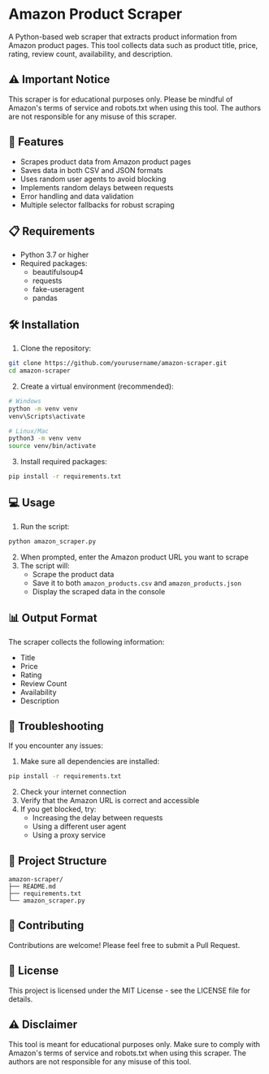 # Amazon Product Scraper

A Python-based web scraper that extracts product information from Amazon product pages. This tool collects data such as product title, price, rating, review count, availability, and description.

## ⚠️ Important Notice

This scraper is for educational purposes only. Please be mindful of Amazon's terms of service and robots.txt when using this tool. The authors are not responsible for any misuse of this scraper.

## 🚀 Features

- Scrapes product data from Amazon product pages
- Saves data in both CSV and JSON formats
- Uses random user agents to avoid blocking
- Implements random delays between requests
- Error handling and data validation
- Multiple selector fallbacks for robust scraping

## 📋 Requirements

- Python 3.7 or higher
- Required packages:
  - beautifulsoup4
  - requests
  - fake-useragent
  - pandas

## 🛠️ Installation

1. Clone the repository:
```bash
git clone https://github.com/yourusername/amazon-scraper.git
cd amazon-scraper
```

2. Create a virtual environment (recommended):
```bash
# Windows
python -m venv venv
venv\Scripts\activate

# Linux/Mac
python3 -m venv venv
source venv/bin/activate
```

3. Install required packages:
```bash
pip install -r requirements.txt
```

## 💻 Usage

1. Run the script:
```bash
python amazon_scraper.py
```

2. When prompted, enter the Amazon product URL you want to scrape
3. The script will:
   - Scrape the product data
   - Save it to both `amazon_products.csv` and `amazon_products.json`
   - Display the scraped data in the console

## 📊 Output Format

The scraper collects the following information:
- Title
- Price
- Rating
- Review Count
- Availability
- Description

## 🔧 Troubleshooting

If you encounter any issues:

1. Make sure all dependencies are installed:
```bash
pip install -r requirements.txt
```

2. Check your internet connection
3. Verify that the Amazon URL is correct and accessible
4. If you get blocked, try:
   - Increasing the delay between requests
   - Using a different user agent
   - Using a proxy service

## 📝 Project Structure

```
amazon-scraper/
├── README.md
├── requirements.txt
└── amazon_scraper.py
```

## 🤝 Contributing

Contributions are welcome! Please feel free to submit a Pull Request.

## 📄 License

This project is licensed under the MIT License - see the LICENSE file for details.

## ⚠️ Disclaimer

This tool is meant for educational purposes only. Make sure to comply with Amazon's terms of service and robots.txt when using this scraper. The authors are not responsible for any misuse of this tool.
